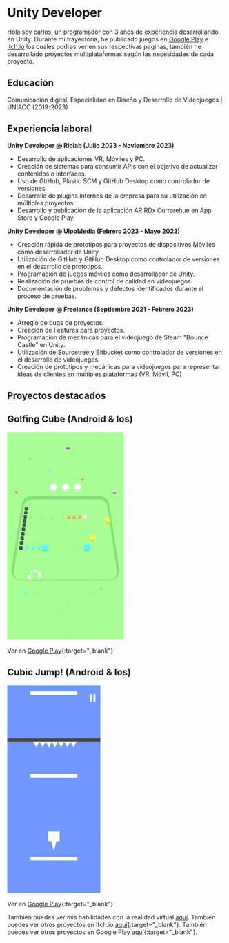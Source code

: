 
# Unity Developer
Hola soy carlos, un programador con 3 años de experiencia desarrollando en Unity.
Durante mi trayectoria, he publicado juegos en [Google Play](https://play.google.com/store/apps/developer?id=Insert+media&hl=es_CL&gl=US) e [itch.io](https://kenkii.itch.io) los cuales podras ver en sus respectivas paginas, también he desarrollado proyectos multiplataformas según las necesidades de cada proyecto.

## Educación
Comunicación digital, Especialidad en Diseño y Desarrollo de Videojuegos | UNIACC (2019-2023)
  
## Experiencia laboral
**Unity Developer @ Riolab (Julio 2023 - Noviembre 2023)**
- Desarrollo de aplicaciones VR, Móviles y PC.
- Creación de sistemas para consumir APIs con el objetivo de actualizar contenidos e interfaces.
- Uso de GitHub, Plastic SCM y GitHub Desktop como controlador de versiones.
- Desarrollo de plugins internos de la empresa para su utilización en múltiples proyectos.
- Desarrollo y publicación de la aplicación AR RDx Currarehue en App Store y Google Play.

**Unity Developer @ UlpoMedia (Febrero 2023 - Mayo 2023)**
- Creación rápida de prototipos para proyectos de dispositivos Móviles como desarrollador de Unity.
- Utilización de GitHub y GitHub Desktop como controlador de versiones en el desarrollo de prototipos.
- Programación de juegos móviles como desarrollador de Unity.
- Realización de pruebas de control de calidad en videojuegos.
- Documentación de problemas y defectos identificados durante el proceso de pruebas.

**Unity Developer @ Freelance (Septiembre 2021 - Febrero 2023)**
- Arreglo de bugs de proyectos.
- Creación de Features para proyectos.
- Programación de mecánicas para el videojuego de Steam "Bounce Castle" en Unity.
- Utilización de Sourcetree y Bitbucket como controlador de versiones en el desarrollo de videojuegos.
- Creación de prototipos y mecánicas para videojuegos para representar ideas de clientes en múltiples plataformas (VR, Móvil, PC)

## Proyectos destacados
## Golfing Cube (Android & Ios)
![Golfing Cube](/assets/img/Golfing_Cube.gif)

Ver en [Google Play](https://play.google.com/store/apps/details?id=com.ZariGames.GolfingCube&hl=es_CL&gl=US){:target="_blank"}

## Cubic Jump! (Android & Ios)
![Cubic_Jump](/assets/img/Cubic_Jump.gif)

Ver en [Google Play](https://play.google.com/store/apps/details?id=com.LineFox.CubicJump&hl=es_CL&gl=US){:target="_blank"}

También puedes ver mis habilidades con la realidad virtual [aquí](./vr.html).
También puedes ver otros proyectos en Itch.io [aquí](https://kenkii.itch.io){:target="_blank"}.
También puedes ver otros proyectos en Google Play [aquí](https://play.google.com/store/apps/developer?id=Insert+media&hl=es_CL&gl=US){:target="_blank"}.
